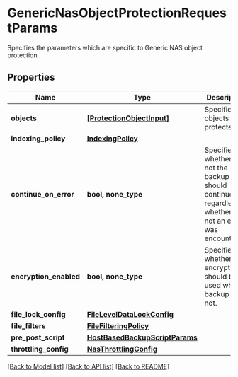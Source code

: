 # GenericNasObjectProtectionRequestParams

Specifies the parameters which are specific to Generic NAS object protection.

## Properties
Name | Type | Description | Notes
------------ | ------------- | ------------- | -------------
**objects** | [**[ProtectionObjectInput]**](ProtectionObjectInput.md) | Specifies the objects to be protected. | 
**indexing_policy** | [**IndexingPolicy**](IndexingPolicy.md) |  | [optional] 
**continue_on_error** | **bool, none_type** | Specifies whether or not the backup should continue regardless of whether or not an error was encountered. | [optional] 
**encryption_enabled** | **bool, none_type** | Specifies whether the encryption should be used while backup or not. | [optional] 
**file_lock_config** | [**FileLevelDataLockConfig**](FileLevelDataLockConfig.md) |  | [optional] 
**file_filters** | [**FileFilteringPolicy**](FileFilteringPolicy.md) |  | [optional] 
**pre_post_script** | [**HostBasedBackupScriptParams**](HostBasedBackupScriptParams.md) |  | [optional] 
**throttling_config** | [**NasThrottlingConfig**](NasThrottlingConfig.md) |  | [optional] 

[[Back to Model list]](../README.md#documentation-for-models) [[Back to API list]](../README.md#documentation-for-api-endpoints) [[Back to README]](../README.md)


